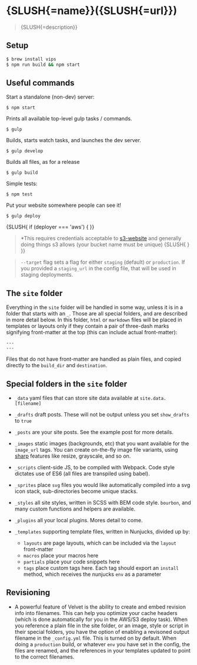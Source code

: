 # {SLUSH{=name}}({SLUSH{=url}})

> {SLUSH{=description}}


## Setup

```sh
$ brew install vips
$ npm run build && npm start
```


## Useful commands

Start a standalone (non-dev) server:

```shell
$ npm start
```

Prints all available top-level gulp tasks / commands.

```shell
$ gulp
```

Builds, starts watch tasks, and launches the dev server.

```shell
$ gulp develop
```

Builds all files, as for a release

```shell
$ gulp build
```

Simple tests:

```shell
$ npm test
```

Put your website somewhere people can see it!

```shell
$ gulp deploy
```

{SLUSH{ if (deployer === 'aws') { }}
> *This requires credentials acceptable to [s3-website](https://github.com/klaemo/s3-website)
  and generally doing things s3 allows (your bucket name must be unique)
{SLUSH{ } }}

> `--target` flag sets a flag for either `staging` (default) or `production`.
If you provided a `staging_url` in the config file, that will be used in staging
deployments.


## The `site` folder

Everything in the `site` folder will be handled in some way, unless it is
in a folder that starts with an `_`. Those are all special folders, and are
described in more detail below. In this folder, `html` or `markdown` files will
be placed in templates or layouts only if they contain a pair of three-dash
marks signifying front-matter at the top (this can include actual front-matter):

```
---
---
```

Files that do not have front-matter are handled as plain files, and copied 
directly to the `build_dir` and `destination`.


## Special folders in the `site` folder

* `_data` yaml files that can store site data available at `site.data.[filename]`

* `_drafts` draft posts. These will not be output unless you set `show_drafts` to
  `true`

* `_posts` are your site posts. See the example post for more details.

* `_images` static images (backgrounds, etc) that you want available for the 
  `image_url` tags. You can create on-the-fly image file variants, using 
  [sharp](https://github.com/rizalp/gulp-sharp) features like resize, grayscale,
  and so on.

* `_scripts` client-side JS, to be compiled with Webpack. Code style dictates
  use of ES6 (all files are transpiled using babel).

* `_sprites` place `svg` files you would like automatically compiled into a svg icon
  stack, sub-directories become unique stacks.

* `_styles` all site styles, written in SCSS with BEM code style.
  `bourbon`, and many custom functions and  helpers are available.

* `_plugins` all your local plugins. Mores detail to come.

* `_templates` supporting template files, written in Nunjucks, divided up by:

  - `layouts` are page layouts, which can be included via the `layout` front-matter
  - `macros` place your macros here
  - `partials` place your code snippets here
  - `tags` place custom tags here. Each tag should export an `install` method, which receives
    the nunjucks `env` as a parameter


## Revisioning

* A powerful feature of Velvet is the ability to create and embed revision info 
  into filenames. This can help you optimize your cache headers (which is done 
  automatically for you in the AWS/S3 deploy task). When you reference a plain file
  in the site folder, or an image, style or script in their special folders, 
  you have the option of enabling a revisoned output filename in the 
  `_config.yml` file. This is turned on by default. When doing a `production` 
  build, or whatever `env` you have set in the config, the files are renamed, 
  and the references in your templates updated to point to the correct filenames.
